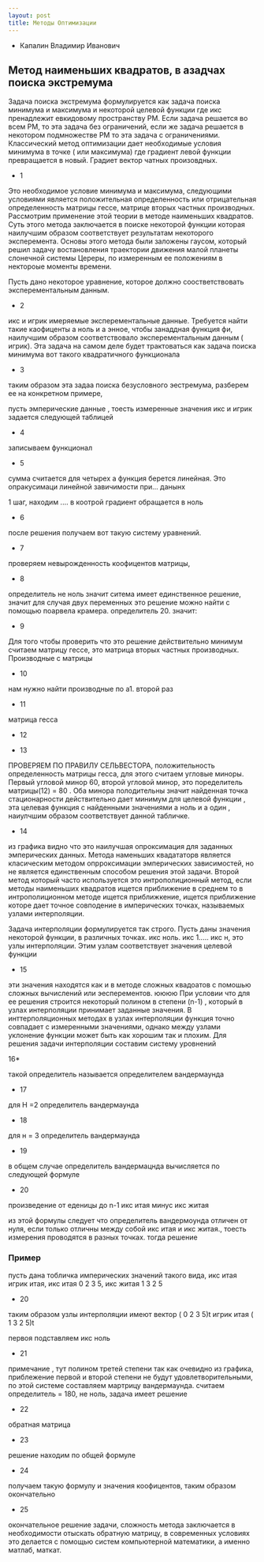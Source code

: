 ```yaml
---
layout: post
title: Методы Оптимизации
---
```


* Капалин Владимир Иванович

## Метод наименьших квадратов, в азадчах поиска экстремума

Задача поиска экстремума формулируется как задача поиска минимума и максимума и некоторой целевой функции где икс пренадлежит евкидовому пространству РМ. Если задача решается во всем РМ, то эта задача без ограничений, если же задача решается в некотором подмножестве РМ то эта задача с ограничениями. Классический метод оптимизации дает необходимые условия минимума в точке ( или максимума) где градиент левой функции превращается в новый.
Градиет вектор чатных произовдных.

* 1

Это необходимое условие минимума и максимума, следующими условиями является положительная определенность или отрицательная определенность матрицы гессе, матрице вторых частных производных. Рассмотрим применение этой теории в методе наименьших квадратов. Суть этого метода заключается в поиске некоторой функции которая наилучшим образом соответствует результатам некоторого эксперемента. Основы этого метода были заложены гаусом, который решил задачу востановления траектории движения малой планеты слонечной системы Цереры, по измеренным ее положениям в нектороые моменты времени.

Пусть дано некоторое уравнение, которое должно соостветствовать эксперементальным данным.

* 2

икс и игрик имеряемые эксперементальные данные. Требуется найти такие каофиценты а ноль и а энное, чтобы занаддная функция фи, наилучшим образом соответствовало эксперементальным данным ( игрик). Эта задача на самом деле будет трактоваться как задача поиска минимума вот такого квадратичного функционала

* 3


таким образом эта задаа поиска безусловного эестремума, разберем ее на конкретном примере,

пусть эмперические данные , тоесть измеренные значения икс и игрик задается следующей таблицей

* 4

записываем функционал

* 5

сумма считается для четырех а функция берется линейная. Это опракусимаци линейной завичимости при... данынх

1 шаг, находим .... в коотрой градиент обращается в ноль

* 6

после решения получаем вот такую систему уравнений.

* 7

проверяем невырожденность коофицентов матрицы, 

* 8


определитель не ноль значит ситема имеет единственное решение, значит для случая двух переменных это решение можно найти с помощью поарвела крамера.
определитель 20. значит:

* 9

Для того чтобы проверить что это решение действительно минимум считаем матрицу гессе, это матрица вторых частных производных.
Производные с матрицы

* 10

нам нужно найти производные по а1. второй раз

* 11

матрица гесса

* 12

* 13

ПРОВЕРЯЕМ ПО ПРАВИЛУ СЕЛЬВЕСТОРА, положительность определенность матрицы гесса, для этого считаем угловые миноры. Первый угловой минор 60, второй угловой минор, это поределитель матрицы(12) = 80 . Оба минора полодительны значит найденная точка стационарности действительно дает минимум для целевой функции , эта целевая функция с найденными значениями а ноль и а один , наиулчшим образом соответствует данной табличке.

* 14

из графика видно что это наилучшая опроксимация для заданных эмперических данных. Метода наменьших квадататорв является класическим методом опрроксимации эмперических зависимостей, но не является единственным способом решения этой задачи. Второй метод который часто используется это интрополиционный метод, если методы наименьших квадратов ищется приближение в среднем то в интрополиционном методе ищется приближкение, ищется приближение которе дает точное совподение в имперических точках, называемых узлами интерполяции. 

Задача интерполяции формулируется так строго. Пусть даны значения некоторой функции, в различных точках. икс ноль. икс 1..... икс н, это узлы интерполяции. Этим узлам соответствует значения целевой функции

* 15

эти значения находятся как и в методе сложных квадоатов с помошью сложных вычислений или эесперементов. юююю
 При условии что для ее решения строится некоторый полином в степени (n-1) , который в узлах интерполяции принимает заданные значения. В инттерполяционных методах в узлах интерполяции функция точно совпадает с измеренными значениями, однако между узлами уклонение функции может быть как хорошим так и плохим. Для решения задачи интерполяции составим систему уровнений

16*

такой определитель называется определителем вандермаунда

* 17

для Н =2 определитель вандермаунда

* 18

для н = 3 определитель вандермаунда

* 19

в общем случае определитель вандермацнда вычисляется по следующей формуле

* 20

произведение от еденицы до n-1 икс итая минус икс житая


из этой формулы следует что определитель вандермоунда отличен от нуля, если только отличны между собой икс итая и икс житая., тоесть измерения проводятся в разных точках.  тогда решение

### Пример

пусть дана тобличка имперических значений такого вида, икс итая игрик итая,  икс итая 0 2 3 5, икс житая 1 3 2 5

* 20

таким образом узлы интерполяции имеют вектор ( 0 2 3 5)t игрик итая ( 1 3 2 5)t

первоя подставляем икс ноль

* 21

примечание , тут полином третей степени так как очевидно из графика, приблежение первой и второй степени не будут удовлетворительными, по этой системе составляем мартрицу вандермаунда. считаем определитель = 180, не ноль, задача имеет решение

* 22

обратная матрица 

* 23

решение находим по общей формуле

* 24

получаем такую формулу и значения коофицентов, таким образом окончательно 

* 25

окончательное решение задачи, сложность метода заключается в необходимости отыскать обратную матрицу, в современных условиях это делается с помощью систем компьютерной математики, а именно матлаб, маткат.















